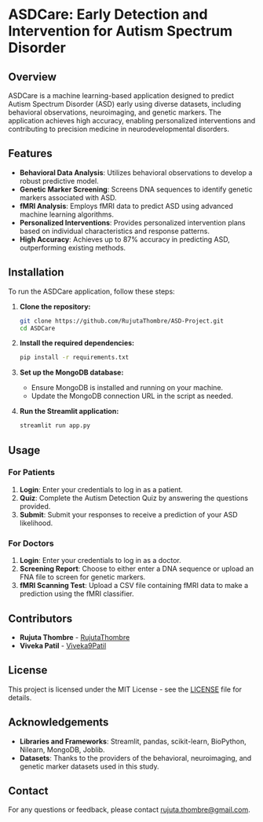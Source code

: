 # ASDCare: Early Detection and Intervention for Autism Spectrum Disorder

## Overview

ASDCare is a machine learning-based application designed to predict Autism Spectrum Disorder (ASD) early using diverse datasets, including behavioral observations, neuroimaging, and genetic markers. The application achieves high accuracy, enabling personalized interventions and contributing to precision medicine in neurodevelopmental disorders.

## Features

- **Behavioral Data Analysis**: Utilizes behavioral observations to develop a robust predictive model.
- **Genetic Marker Screening**: Screens DNA sequences to identify genetic markers associated with ASD.
- **fMRI Analysis**: Employs fMRI data to predict ASD using advanced machine learning algorithms.
- **Personalized Interventions**: Provides personalized intervention plans based on individual characteristics and response patterns.
- **High Accuracy**: Achieves up to 87% accuracy in predicting ASD, outperforming existing methods.

## Installation

To run the ASDCare application, follow these steps:

1. **Clone the repository:**
    ```bash
    git clone https://github.com/RujutaThombre/ASD-Project.git
    cd ASDCare
    ```

2. **Install the required dependencies:**
    ```bash
    pip install -r requirements.txt
    ```

3. **Set up the MongoDB database:**
    - Ensure MongoDB is installed and running on your machine.
    - Update the MongoDB connection URL in the script as needed.

4. **Run the Streamlit application:**
    ```bash
    streamlit run app.py
    ```

## Usage

### For Patients

1. **Login**: Enter your credentials to log in as a patient.
2. **Quiz**: Complete the Autism Detection Quiz by answering the questions provided.
3. **Submit**: Submit your responses to receive a prediction of your ASD likelihood.

### For Doctors

1. **Login**: Enter your credentials to log in as a doctor.
2. **Screening Report**: Choose to either enter a DNA sequence or upload an FNA file to screen for genetic markers.
3. **fMRI Scanning Test**: Upload a CSV file containing fMRI data to make a prediction using the fMRI classifier.

## Contributors

- **Rujuta Thombre** - [RujutaThombre](https://github.com/RujutaThombre)
- **Viveka Patil** - [Viveka9Patil](https://github.com/Viveka9Patil)

## License

This project is licensed under the MIT License - see the [LICENSE](LICENSE) file for details.

## Acknowledgements

- **Libraries and Frameworks**: Streamlit, pandas, scikit-learn, BioPython, Nilearn, MongoDB, Joblib.
- **Datasets**: Thanks to the providers of the behavioral, neuroimaging, and genetic marker datasets used in this study.

## Contact

For any questions or feedback, please contact [rujuta.thombre@gmail.com](mailto:rujuta.thombre@gmail.com).

